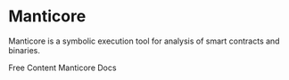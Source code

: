 # Manticore

Manticore is a symbolic execution tool for analysis of smart contracts and binaries.

<ResourceGroupTitle>Free Content</ResourceGroupTitle>
<BadgeLink colorScheme='yellow' badgeText='Read' href='https://manticore.readthedocs.io/'>Manticore Docs</BadgeLink>
